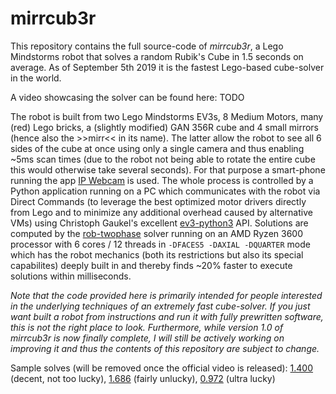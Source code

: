 mirrcub3r
=========

This repository contains the full source-code of *mirrcub3r*, a Lego Mindstorms robot that solves a random Rubik's Cube in 1.5 seconds on average. As of September 5th 2019 it is the fastest Lego-based cube-solver in the world.

A video showcasing the solver can be found here: TODO

The robot is built from two Lego Mindstorms EV3s, 8 Medium Motors, many (red) Lego bricks, a (slightly modified) GAN 356R cube and 4 small mirrors (hence also the >>mirr<< in its name). The latter allow the robot to see all 6 sides of the cube at once using only a single camera and thus enabling ~5ms scan times (due to the robot not being able to rotate the entire cube this would otherwise take several seconds). For that purpose a smart-phone running the app [IP Webcam](https://play.google.com/store/apps/details?id=com.pas.webcam&hl=en_GB) is used. The whole process is controlled by a Python application running on a PC which communicates with the robot via Direct Commands (to leverage the best optimized motor drivers directly from Lego and to minimize any additional overhead caused by alternative VMs) using Christoph Gaukel's excellent [ev3-python3](https://github.com/ChristophGaukel/ev3-python3) API. Solutions are computed by the [rob-twophase](https://github.com/efrantar/twophase) solver running on an AMD Ryzen 3600 processor with 6 cores / 12 threads in `-DFACES5 -DAXIAL -DQUARTER` mode which has the robot mechanics (both its restrictions but also its special capabilites) deeply built in and thereby finds ~20% faster to execute solutions within milliseconds.

*Note that the code provided here is primarily intended for people interested in the underlying techniques of an extremely fast cube-solver. If you just want built a robot from instructions and run it with fully prewritten software, this is not the right place to look. Furthermore, while version 1.0 of mirrcub3r is now finally complete, I will still be actively working on improving it and thus the contents of this repository are subject to change.*

Sample solves (will be removed once the official video is released): [1.400](https://youtu.be/E7asXTJ8pAY) (decent, not too lucky), [1.686](https://youtu.be/pTgFNbZgjuA) (fairly unlucky), [0.972](https://youtu.be/JhygBTWfFqc) (ultra lucky)
